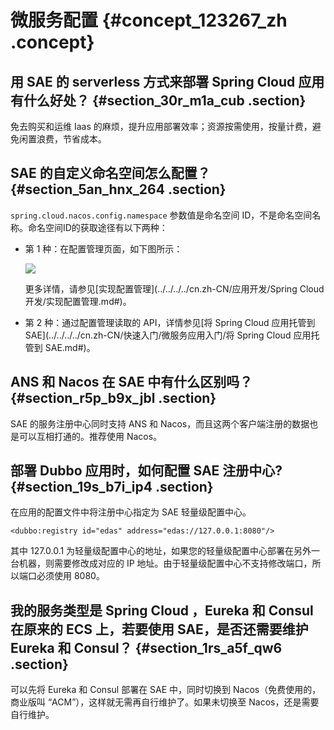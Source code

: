 # 微服务配置 {#concept_123267_zh .concept}

## 用 SAE 的 serverless 方式来部署 Spring Cloud 应用有什么好处？ {#section_30r_m1a_cub .section}

免去购买和运维 Iaas 的麻烦，提升应用部署效率；资源按需使用，按量计费，避免闲置浪费，节省成本。

## SAE 的自定义命名空间怎么配置？ {#section_5an_hnx_264 .section}

`spring.cloud.nacos.config.namespace` 参数值是命名空间 ID，不是命名空间名称。命名空间ID的获取途径有以下两种：

-   第 1 种：在配置管理页面，如下图所示：

    ![](http://docs-aliyun.cn-hangzhou.oss.aliyun-inc.com/assets/pic/123267/cn_zh/1561447858458/namespaceid.png)

    更多详情，请参见[实现配置管理](../../../../cn.zh-CN/应用开发/Spring Cloud 开发/实现配置管理.md#)。

-   第 2 种：通过配置管理读取的 API，详情参见[将 Spring Cloud 应用托管到 SAE](../../../../cn.zh-CN/快速入门/微服务应用入门/将 Spring Cloud 应用托管到 SAE.md#)。


## ANS 和 Nacos 在 SAE 中有什么区别吗？ {#section_r5p_b9x_jbl .section}

SAE 的服务注册中心同时支持 ANS 和 Nacos，而且这两个客户端注册的数据也是可以互相打通的。推荐使用 Nacos。

## 部署 Dubbo 应用时，如何配置 SAE 注册中心? {#section_19s_b7i_ip4 .section}

在应用的配置文件中将注册中心指定为 SAE 轻量级配置中心。

`<dubbo:registry id="edas" address="edas://127.0.0.1:8080"/>`

其中 127.0.0.1 为轻量级配置中心的地址，如果您的轻量级配置中心部署在另外一台机器，则需要修改成对应的 IP 地址。由于轻量级配置中心不支持修改端口，所以端口必须使用 8080。

## 我的服务类型是 Spring Cloud ，Eureka 和 Consul 在原来的 ECS 上，若要使用 SAE，是否还需要维护 Eureka 和 Consul？ {#section_1rs_a5f_qw6 .section}

可以先将 Eureka 和 Consul 部署在 SAE 中，同时切换到 Nacos（免费使用的，商业版叫 “ACM”），这样就无需再自行维护了。如果未切换至 Nacos，还是需要自行维护。

